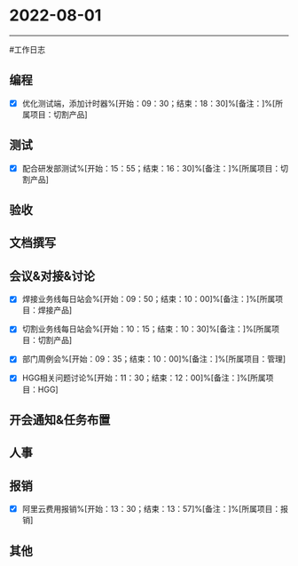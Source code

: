 # 2022-08-01 

---

#工作日志

## 编程
- [x] 优化测试端，添加计时器%[开始：09：30；结束：18：30]%[备注：]%[所属项目：切割产品]


## 测试
- [x] 配合研发部测试%[开始：15：55；结束：16：30]%[备注：]%[所属项目：切割产品]


## 验收 



## 文档撰写 



## 会议&对接&讨论
- [x] 焊接业务线每日站会%[开始：09：50；结束：10：00]%[备注：]%[所属项目：焊接产品]
- [x] 切割业务线每日站会%[开始：10：15；结束：10：30]%[备注：]%[所属项目：切割产品]
- [x] 部门周例会%[开始：09：35；结束：10：00]%[备注：]%[所属项目：管理]
- [x] HGG相关问题讨论%[开始：11：30；结束：12：00]%[备注：]%[所属项目：HGG]


## 开会通知&任务布置



## 人事



## 报销
- [x] 阿里云费用报销%[开始：13：30；结束：13：57]%[备注：]%[所属项目：报销]


## 其他



